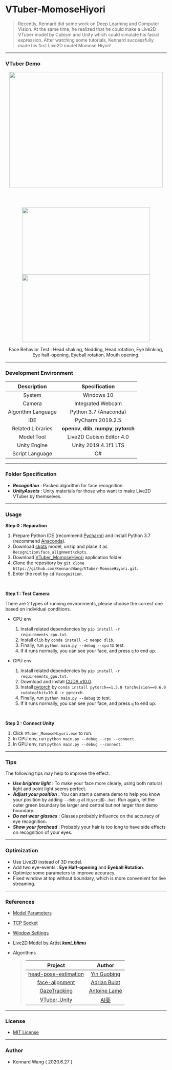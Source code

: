 # VTuber-MomoseHiyori

> Recently, Kennard did some work on Deep Learning and Computer Vision. At the same time, he realized that 
> he could make a Live2D VTuber model by Cubism and Unity which could simulate his facial expression. 
> After watching some tutorials, Kennard successfully made his first Live2D model Momose Hiyori!

------

### VTuber Demo

<p align = "center">
    <img src = "https://kennardwang.github.io/ImageSource/VTuber-MomoseHiyori/VTuberDemo.gif" width = "480px" height = "360px"/>
</p>

<br>
<br>

<p align = "center">
    <img src = "https://kennardwang.github.io/ImageSource/VTuber-MomoseHiyori/FaceTrack1.gif" width = "400px" height = "210px"/>
    <img src = "https://kennardwang.github.io/ImageSource/VTuber-MomoseHiyori/FaceTrack2.gif" width = "400px" height = "210px"/>
</p>

<p align = "center">
    Face Behavior Test : Head shaking, Nodding, Head rotation, Eye blinking, Eye half-opening, Eyeball rotation, Mouth opening.
</p>

------

### Development Environment

|    Description     |                Specification                 |
| :----------------: | :------------------------------------------: |
|       System       |                  Windows 10                  |
|       Camera       |              Integrated Webcam               |
| Algorithm Language |            Python 3.7 (Anaconda)             |
|        IDE         |               PyCharm 2019.2.5               |
| Related Libraries  | **opencv**, **dlib**, **numpy**, **pytorch** |
|     Model Tool     |           Live2D Cubism Editor 4.0           |
|    Unity Engine    |             Unity 2019.4.1f1 LTS             |
|  Script Language   |                      C#                      |

------

### Folder Specification

+ ***Recognition*** : Packed algorithm for face recognition.
+ ***UnityAssets*** : Unity materials for those who want to make Live2D VTuber by themselves.

------

### Usage

**Step 0 : Reparation**

1. Prepare Python IDE (recommend [Pycharm](https://www.jetbrains.com/pycharm/download/#section=windows)) and install Python 3.7 (recommend [Anaconda](https://www.anaconda.com/products/individual)).
2. Download [ckpts](https://github.com/KennardWang/VTuber-MomoseHiyori/releases/tag/Dependency) model, unzip and place it as `Recognition\face_alignment\ckpts`.
3. Download [VTuber_MomoseHiyori](https://github.com/KennardWang/VTuber-MomoseHiyori/releases/tag/v2.0.0) application folder.
4. Clone the repository by `git clone https://github.com/KennardWang/VTuber-MomoseHiyori.git`.
5. Enter the root by `cd Recognition`.

<br>

**Step 1 : Test Camera**

There are 2 types of running environments, please choose the correct one based on individual conditions.

+ CPU env
  1. Install related dependencies by `pip install -r requirements_cpu.txt`.
  2. Install `dlib` by `conda install -c menpo dlib`.
  3. Finally, run `python main.py --debug --cpu` to test.
  4. If it runs normally, you can see your face, and press `q` to end up.

+ GPU env
  1. Install related dependencies by `pip install -r requirements_gpu.txt`.
  2. Download and install [CUDA v10.0](https://github.com/KennardWang/funcom_reproduction/releases/tag/environment).
  3. Install [pytorch](https://pytorch.org/) by `conda install pytorch==1.5.0 torchvision==0.6.0 cudatoolkit=10.0 -c pytorch`.
  4. Finally, run `python main.py --debug` to test.
  5. If it runs normally, you can see your face, and press `q` to end up.

<br>

**Step 2 : Connect Unity**

1. Click `VTuber_MomoseHiyori.exe` to run.
2. In CPU env, run `python main.py --debug --cpu --connect`.
3. In GPU env, run `python main.py --debug --connect`.

------

### Tips
The following tips may help to improve the effect:

+ ***Use brighter light*** : To make your face more clearly, using both natural light and point light seems perfect.
+ ***Adjust your position*** : You can start a camera demo to help you know your position by adding `--debug` at `Hiyori酱~.bat`. Run again, let the outer green boundary be larger and central but not larger than demo boundary.
+ ***Do not wear glasses*** : Glasses probably influence on the accuracy of eye recognition.
+ ***Show your forehead*** : Probably your hair is too long to have side effects on recognition of your eyes.

------

### Optimization
+ Use Live2D instead of 3D model.
+ Add two eye-events : **Eye Half-opening** and **Eyeball Rotation**.
+ Optimize some parameters to improve accuracy.
+ Fixed window at top without boundary, which is more convenient for live streaming.

------

### References

+ [Model Parameters](https://docs.live2d.com/cubism-sdk-tutorials/about-parameterupdating-of-model/?locale=ja)
+ [TCP Socket](https://blog.csdn.net/u012234115/article/details/46481845)
+ [Window Settings](https://blog.csdn.net/qq_39097425/article/details/81664448)
+ [Live2D Model by Artist ***kani_biimu***](https://www.live2d.jp/en/terms/live2d-free-material-license-agreement/)
+ Algorithms

  > | Project | Author |
  > |:---:|:---:|
  > | [head-pose-estimation](https://github.com/yinguobing/head-pose-estimation) | [Yin Guobing](https://github.com/yinguobing) |
  > | [face-alignment](https://github.com/1adrianb/face-alignment) | [Adrian Bulat](https://github.com/1adrianb) |
  > | [GazeTracking](https://github.com/antoinelame/GazeTracking) | [Antoine Lamé](https://github.com/antoinelame) |
  > | [VTuber_Unity](https://github.com/kwea123/VTuber_Unity) | [AI葵](https://github.com/kwea123) |

------

### License
+ [MIT License](https://github.com/KennardWang/VTuber-MomoseHiyori/blob/master/LICENSE)

------

### Author
+ Kennard Wang ( 2020.6.27 )
